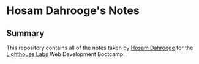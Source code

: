 # Hosam Dahrooge's Notes

## Summary 

This repository contains all of the notes taken by [Hosam Dahrooge](https://github.com/Just-Hosam) for the [Lighthouse Labs](https://www.lighthouselabs.ca/) Web Development Bootcamp.